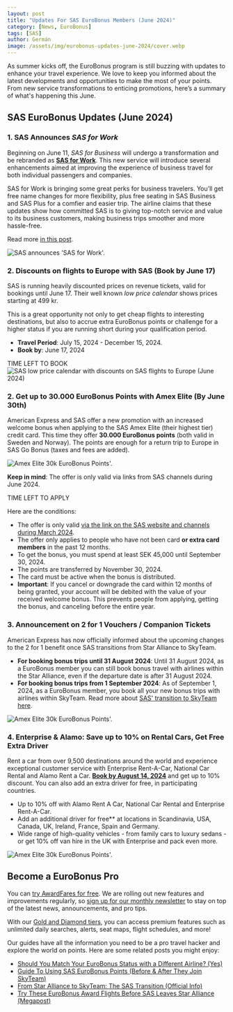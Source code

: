 ```yaml
---
layout: post
title: "Updates For SAS EuroBonus Members (June 2024)"
category: [News, EuroBonus]
tags: [SAS]
author: Germán
image: /assets/img/eurobonus-updates-june-2024/cover.webp
---
```


As summer kicks off, the EuroBonus program is still buzzing with updates to enhance your travel experience. We love to keep you informed about the latest developments and opportunities to make the most of your points. From new service transformations to enticing promotions, here’s a summary of what's happening this June.

## SAS EuroBonus Updates (June 2024)

### 1. SAS Announces *SAS for Work*

Beginning on June 11, *SAS for Business* will undergo a transformation and be rebranded as [**SAS for Work**](https://blog.awardfares.com/sas-for-work). This new service will introduce several enhancements aimed at improving the experience of business travel for both individual passengers and companies.

SAS for Work is bringing some great perks for business travelers. You’ll get free name changes for more flexibility, plus free seating in SAS Business and SAS Plus for a comfier and easier trip. The airline claims that these updates show how committed SAS is to giving top-notch service and value to its business customers, making business trips smoother and more hassle-free.

Read more [in this post](https://blog.awardfares.com/sas-for-work).

<img src="../assets/img/eurobonus-updates-june-2024/sas-for-work.webp" alt="SAS announces 'SAS for Work'." class="noborder"/>

### 2. Discounts on flights to Europe with SAS (Book by June 17)

SAS is running heavily discounted prices on revenue tickets, valid for bookings until June 17. Their well known *low price calendar* shows prices starting at 499 kr.

This is a great opportunity not only to get cheap flights to interesting destinations, but also to accrue extra EuroBonus points or challenge for a higher status if you are running short during your qualification period.

* **Travel Period**: July 15, 2024 - December 15, 2024.
* **Book by**: June 17, 2024

<div data-countdown="2024-06-17T22:59:00.000+02:00">
  TIME LEFT TO BOOK
</div>

<img src="../assets/img/eurobonus-updates-june-2024/low-price-calendar-june.webp" alt="SAS low price calendar with discounts on SAS flights to Europe (June 2024)" class="noborder"/>

### 2. Get up to 30.000 EuroBonus Points with Amex Elite (By June 30th)

American Express and SAS offer a new promotion with an increased welcome bonus when applying to the SAS Amex Elite (their highest tier) credit card. This time they offer **30.000 EuroBonus points** (both valid in Sweden and Norway). The points are enough for a return trip to Europe in SAS Go Bonus (taxes and fees are added).

<img src="../assets/img/eurobonus-updates-june-2024/amex-elite-promo.webp" alt="Amex Elite 30k EuroBonus Points'." class="noborder"/>

**Keep in mind**: The offer is only valid via links from SAS channels during June 2024.

<div data-countdown="2024-06-30T22:59:00.000+02:00">
  TIME LEFT TO APPLY
</div>

Here are the conditions:

- The offer is only valid [via the link on the SAS website and channels during March 2024](https://www.americanexpress.com/se/kreditkort/sas-eurobonus-elite/?ieep=05MC2993&cpid=100537334).
- The offer only applies to people who have not been card **or extra card members** in the past 12 months.
- To get the bonus, you must spend at least SEK 45,000 until September 30, 2024.
- The points are transferred by November 30, 2024.
- The card must be active when the bonus is distributed.
- **Important**: If you cancel or downgrade the card within 12 months of being granted, your account will be debited with the value of your received welcome bonus. This prevents people from applying, getting the bonus, and canceling before the entire year.

### 3. Announcement on 2 for 1 Vouchers / Companion Tickets

American Express has now officially informed about the upcoming changes to the 2 for 1 benefit once SAS transitions from Star Alliance to SkyTeam.

- **For booking bonus trips until 31 August 2024**: Until 31 August 2024, as a EuroBonus member you can still book bonus travel with airlines within the Star Alliance, even if the departure date is after 31 August 2024.
- **For booking bonus trips from 1 September 2024**: As of September 1, 2024, as a EuroBonus member, you book all your new bonus trips with airlines within SkyTeam.
Read more about [SAS' transition to SkyTeam here](https://blog.awardfares.com/sas-transition-to-skyteam/).

<img src="../assets/img/eurobonus-updates-june-2024/amex-2-for-1.webp" alt="Amex Elite 30k EuroBonus Points'." class="noborder"/>

### 4. Enterprise & Alamo: Save up to 10% on Rental Cars, Get Free Extra Driver

Rent a car from over 9,500 destinations around the world and experience exceptional customer service with Enterprise Rent-A-Car, National Car Rental and Alamo Rent a Car. [**Book by August 14, 2024**](https://www.sas.se/boka/hyrbil/?ptid=125.16) and get up to 10% discount. You can also add an extra driver for free, in participating countries.

- Up to 10% off with Alamo Rent A Car, National Car Rental and Enterprise Rent-A-Car.
- Add an additional driver for free** at locations in Scandinavia, USA, Canada, UK, Ireland, France, Spain and Germany.
- Wide range of high-quality vehicles - from family cars to luxury sedans - or get 10% off van hire in the UK with Enterprise and pack even more.

<img src="../assets/img/eurobonus-updates-june-2024/eb-car-rental-june.webp" alt="Amex Elite 30k EuroBonus Points'." class="noborder"/>

## Become a EuroBonus Pro

You can [try AwardFares for free](https://awardfares.com/). We are rolling out new features and improvements regularly, so [sign up for our monthly newsletter](https://awardfares.com/newsletter) to stay on top of the latest news, announcements, and pro tips.

With our [Gold and Diamond tiers](https://awardfares.com/pricing), you can access premium features such as unlimited daily searches, alerts, seat maps, flight schedules, and more!

Our guides have all the information you need to be a pro travel hacker and explore the world on points. Here are some related posts you might enjoy:

- [Should You Match Your EuroBonus Status with a Different Airline? (Yes)](https://blog.awardfares.com/eurobonus-status-match/)
- [Guide To Using SAS EuroBonus Points (Before & After They Join SkyTeam)](https://blog.awardfares.com/eurobonus-guide/)
- [From Star Alliance to SkyTeam: The SAS Transition (Official Info)](https://blog.awardfares.com/sas-transition-to-skyteam/)
- [Try These EuroBonus Award Flights Before SAS Leaves Star Alliance (Megapost)](https://blog.awardfares.com/eurobonus-star-alliance-awards/)

<script src="/assets/js/countdown.js"></script>